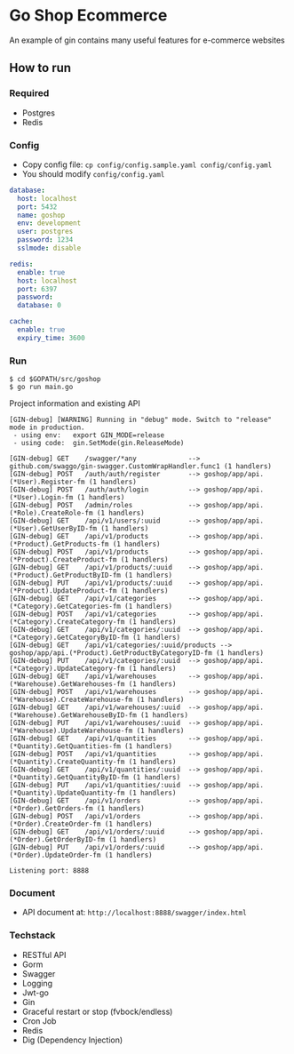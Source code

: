 # Go Shop Ecommerce

An example of gin contains many useful features for e-commerce websites

## How to run

### Required

- Postgres
- Redis

### Config
- Copy config file: `cp config/config.sample.yaml config/config.yaml`
- You should modify `config/config.yaml`

```yaml
database:
  host: localhost
  port: 5432
  name: goshop
  env: development
  user: postgres
  password: 1234
  sslmode: disable

redis:
  enable: true
  host: localhost
  port: 6397
  password:
  database: 0

cache:
  enable: true
  expiry_time: 3600
```

### Run
```shell script
$ cd $GOPATH/src/goshop
$ go run main.go 
```

Project information and existing API

```
[GIN-debug] [WARNING] Running in "debug" mode. Switch to "release" mode in production.
 - using env:	export GIN_MODE=release
 - using code:	gin.SetMode(gin.ReleaseMode)

[GIN-debug] GET    /swagger/*any             --> github.com/swaggo/gin-swagger.CustomWrapHandler.func1 (1 handlers)
[GIN-debug] POST   /auth/auth/register       --> goshop/app/api.(*User).Register-fm (1 handlers)
[GIN-debug] POST   /auth/auth/login          --> goshop/app/api.(*User).Login-fm (1 handlers)
[GIN-debug] POST   /admin/roles              --> goshop/app/api.(*Role).CreateRole-fm (1 handlers)
[GIN-debug] GET    /api/v1/users/:uuid       --> goshop/app/api.(*User).GetUserByID-fm (1 handlers)
[GIN-debug] GET    /api/v1/products          --> goshop/app/api.(*Product).GetProducts-fm (1 handlers)
[GIN-debug] POST   /api/v1/products          --> goshop/app/api.(*Product).CreateProduct-fm (1 handlers)
[GIN-debug] GET    /api/v1/products/:uuid    --> goshop/app/api.(*Product).GetProductByID-fm (1 handlers)
[GIN-debug] PUT    /api/v1/products/:uuid    --> goshop/app/api.(*Product).UpdateProduct-fm (1 handlers)
[GIN-debug] GET    /api/v1/categories        --> goshop/app/api.(*Category).GetCategories-fm (1 handlers)
[GIN-debug] POST   /api/v1/categories        --> goshop/app/api.(*Category).CreateCategory-fm (1 handlers)
[GIN-debug] GET    /api/v1/categories/:uuid  --> goshop/app/api.(*Category).GetCategoryByID-fm (1 handlers)
[GIN-debug] GET    /api/v1/categories/:uuid/products --> goshop/app/api.(*Product).GetProductByCategoryID-fm (1 handlers)
[GIN-debug] PUT    /api/v1/categories/:uuid  --> goshop/app/api.(*Category).UpdateCategory-fm (1 handlers)
[GIN-debug] GET    /api/v1/warehouses        --> goshop/app/api.(*Warehouse).GetWarehouses-fm (1 handlers)
[GIN-debug] POST   /api/v1/warehouses        --> goshop/app/api.(*Warehouse).CreateWarehouse-fm (1 handlers)
[GIN-debug] GET    /api/v1/warehouses/:uuid  --> goshop/app/api.(*Warehouse).GetWarehouseByID-fm (1 handlers)
[GIN-debug] PUT    /api/v1/warehouses/:uuid  --> goshop/app/api.(*Warehouse).UpdateWarehouse-fm (1 handlers)
[GIN-debug] GET    /api/v1/quantities        --> goshop/app/api.(*Quantity).GetQuantities-fm (1 handlers)
[GIN-debug] POST   /api/v1/quantities        --> goshop/app/api.(*Quantity).CreateQuantity-fm (1 handlers)
[GIN-debug] GET    /api/v1/quantities/:uuid  --> goshop/app/api.(*Quantity).GetQuantityByID-fm (1 handlers)
[GIN-debug] PUT    /api/v1/quantities/:uuid  --> goshop/app/api.(*Quantity).UpdateQuantity-fm (1 handlers)
[GIN-debug] GET    /api/v1/orders            --> goshop/app/api.(*Order).GetOrders-fm (1 handlers)
[GIN-debug] POST   /api/v1/orders            --> goshop/app/api.(*Order).CreateOrder-fm (1 handlers)
[GIN-debug] GET    /api/v1/orders/:uuid      --> goshop/app/api.(*Order).GetOrderByID-fm (1 handlers)
[GIN-debug] PUT    /api/v1/orders/:uuid      --> goshop/app/api.(*Order).UpdateOrder-fm (1 handlers)

Listening port: 8888
```

### Document
* API document at: `http://localhost:8888/swagger/index.html`

### Techstack
- RESTful API
- Gorm
- Swagger
- Logging
- Jwt-go
- Gin
- Graceful restart or stop (fvbock/endless)
- Cron Job
- Redis
- Dig (Dependency Injection)

